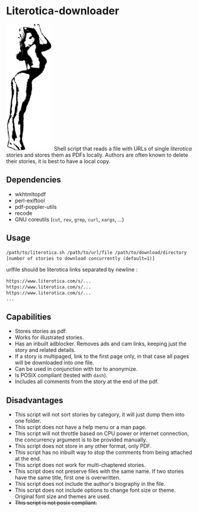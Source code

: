 # Literotica-downloader
![](https://github.com/Literotica-downloader/Literotica-downloader/blob/main/fpgrlimg.png?raw=true)
Shell script that reads a file with URLs of single _literotica_ stories and stores them as PDFs locally. Authors are often known to delete their stories, it is best to have a local copy.

## Dependencies
+ wkhtmltopdf
+ perl-exiftool
+ pdf-poppler-utils
+ recode
+ GNU coreutils (```cut```, ```rev```, ```grep```, ```curl```, ```xargs```, ...)

## Usage
```
/path/to/literotica.sh /path/to/url/file /path/to/download/directory [number of stories to download concurrently (default=1)]
```
urlfile should be literotica links separated by newline :

```
https://www.literotica.com/s/...
https://www.literotica.com/s/...
https://www.literotica.com/s/...
...
```
## Capabilities
+ Stores stories as pdf.
+ Works for illustrated stories.
+ Has an inbuilt adblocker. Removes ads and cam links, keeping just the story and related details.
+ If a story is multipaged, link to the first page only, in that case all pages will be downloaded into one file.
+ Can be used in conjunction with tor to anonymize.
+ Is POSIX compliant (tested with ```dash```).
+ Includes all comments from the story at the end of the pdf.

## Disadvantages
+ This script will not sort stories by category, it will just dump them into one folder.
+ This script does not have a help menu or a man page.
+ This script will not throttle based on CPU power or internet connection, the concurrency argument is to be provided manually.
+ This script does not store in any other format, only PDF.
+ This script has no inbuilt way to stop the comments from being attached at the end.
+ This script does not work for multi-chaptered stories.
+ This script does not preserve files with the same name. If two stories have the same title, first one is overwritten.
+ This script does not include the author's biography in the file.
+ This script does not include options to change font size or theme. Original font size and themes are used.
+ ~~This script is not posix compliant.~~
